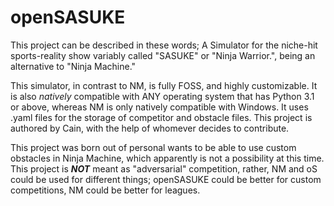 # openSASUKE
This project can be described in these words;
A Simulator for the niche-hit sports-reality show variably called "SASUKE" or "Ninja Warrior.", being an alternative to "Ninja Machine."

This simulator, in contrast to NM, is fully FOSS, and highly customizable. It is also *natively* compatible with ANY operating system that has Python 3.1 or above, whereas NM is only natively compatible with Windows.
It uses .yaml files for the storage of competitor and obstacle files.
This project is authored by Cain, with the help of whomever decides to contribute.

This project was born out of personal wants to be able to use custom obstacles in Ninja Machine, which apparently is not a possibility at this time.
This project is ***NOT*** meant as "adversarial" competition, rather, NM and oS could be used for different things; openSASUKE could be better for custom competitions, NM could be better for leagues.
